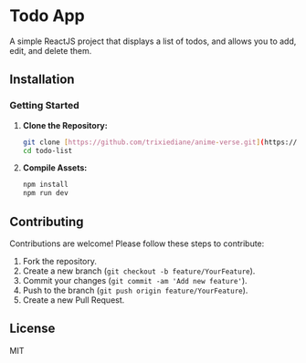 # Todo App

A simple ReactJS project that displays a list of todos, and allows you to add, edit, and delete them.

## Installation

### Getting Started

1. **Clone the Repository:**

    ```bash
    git clone [https://github.com/trixiediane/anime-verse.git](https://github.com/trixiediane/todo-list.git)
    cd todo-list
    ```
    
2. **Compile Assets:**

    ```bash
    npm install
    npm run dev
    ```

## Contributing

Contributions are welcome! Please follow these steps to contribute:

1. Fork the repository.
2. Create a new branch (`git checkout -b feature/YourFeature`).
3. Commit your changes (`git commit -am 'Add new feature'`).
4. Push to the branch (`git push origin feature/YourFeature`).
5. Create a new Pull Request.

## License

MIT
